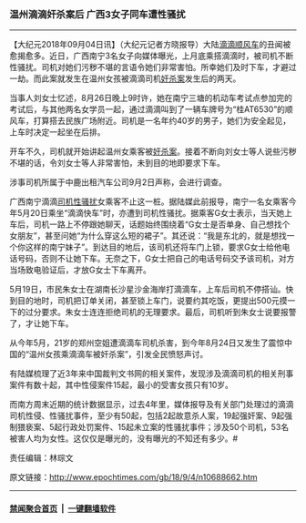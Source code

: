 ### 温州滴滴奸杀案后 广西3女子同车遭性骚扰
------------------------

<p>【大纪元2018年09月04日讯】（大纪元记者方晓报导）大陆<a href="http://www.epochtimes.com/gb/tag/%E6%BB%B4%E6%BB%B4%E9%A1%BA%E9%A3%8E%E8%BD%A6.html">滴滴顺风车</a>的丑闻被愈揭愈多。近日，广西南宁3名女子向媒体曝光，上月底乘搭滴滴时，被司机不断性骚扰。司机对她们污秽不堪的言语令她们非常害怕。所幸她们及时下车，才避过一劫。而此案就发生在温州女孩被滴滴司机<a href="http://www.epochtimes.com/gb/tag/%E5%A5%B8%E6%9D%80%E6%A1%88.html">奸杀案</a>发生后的两天。</p>
<p>当事人刘女士忆述，8月26日晚上9时许，她在南宁三塘的机动车考试点参加完的考试后，与其他两名女学员一起，通过滴滴叫到了一辆车牌号为“桂AT6530”的顺风车，打算搭去民族广场附近。司机是一名年约40岁的男子，她们为安全起见，上车时决定一起坐在后排。</p>
<p>开车不久，司机就开始讲起温州女乘客被<a href="http://www.epochtimes.com/gb/tag/%E5%A5%B8%E6%9D%80%E6%A1%88.html">奸杀案</a>。接着不断向刘女士等人说些污秽不堪的话，令刘女士等人非常害怕，未到目的地即要求下车。</p>
<p>涉事司机所属于中鹿出租汽车公司9月2日声称，会进行调查。</p>
<p>广西南宁滴滴<a href="http://www.epochtimes.com/gb/tag/%E5%8F%B8%E6%9C%BA%E6%80%A7%E9%AA%9A%E6%89%B0.html">司机性骚扰</a>女乘客不止这一桩。据陆媒此前报导，南宁一名女乘客今年5月20日乘坐“滴滴快车”时，亦遭到司机性骚扰。据乘客G女士表示，当天她上车后，司机一路上不停跟她聊天，话题始终围绕着“G女士是否单身、自己想找个女朋友”，甚至问她“为什么穿这么短的裙子”。其还说：“我是东北的，就是想找一个你这样的南宁妹子”。到达目的地后，该司机还将车门上锁，要求G女士给他电话号码，否则不让她下车。无奈之下，G女士把自己的电话号码交予该司机，对方当场致电验证后，才放G女士下车离开。</p>
<p>5月19日，市民朱女士在湖南长沙星沙金海岸打滴滴车，上车后司机不停搭讪。快到目的地时，司机把订单关闭，甚至锁上车门，说要约其吃饭，更提出500元摸一下的过分要求。朱女士连连拒绝司机的无理要求。最后，司机听到朱女士说要报警了，才让她下车。</p>
<p>从今年5月，21岁的郑州空姐遭滴滴车司机杀害，到今年8月24日又发生了震惊中国的“温州女孩乘滴滴车被奸杀案”，引发全民愤怒声讨。</p>
<p>有陆媒梳理了近3年来中国裁判文书网的相关案件，发现涉及滴滴司机的相关刑事案件有数十起，其中性侵案件15起，最小的受害女孩只有10岁。</p>
<p>而南方周末近期的统计数据显示，过去4年里，媒体报导及有关部门处理过的滴滴司机性侵、性骚扰事件，至少有50起，包括2起故意杀人案，19起强奸案、9起强制猥亵案、5起行政处罚案件、15起未立案的性骚扰事件；涉及50个司机，53名被害人均为女性。这仅仅是曝光的，没有曝光的不知还有多少。#</p>
<p>责任编辑：林琮文</p>

原文链接：http://www.epochtimes.com/gb/18/9/4/n10688662.htm


------------------------
#### [禁闻聚合首页](https://github.com/gfw-breaker/banned-news/blob/master/README.md) &nbsp;|&nbsp;  [一键翻墙软件](https://github.com/gfw-breaker/nogfw/blob/master/README.md)